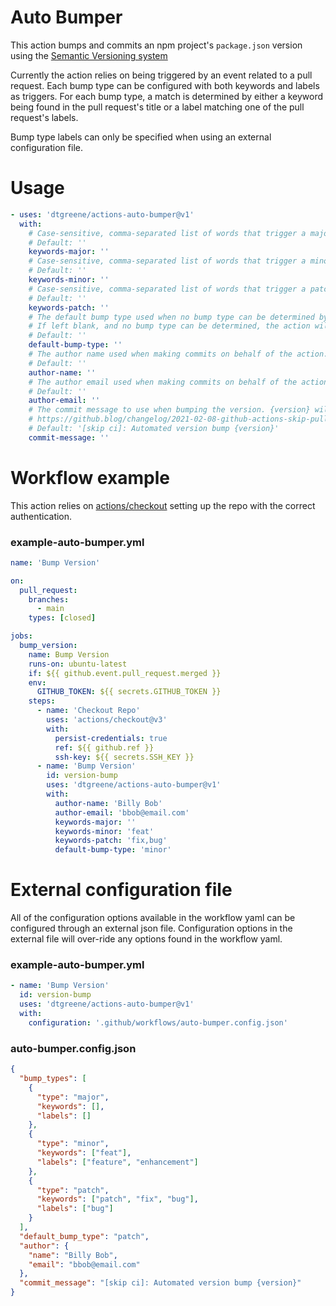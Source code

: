 # Auto Bumper

This action bumps and commits an npm project's `package.json` version using the [Semantic Versioning system](https://semver.org/)

Currently the action relies on being triggered by an event related to a pull request.  Each bump type can be configured with both keywords and labels as triggers.  For each bump type, a match is determined by either a keyword being found in the pull request's title or a label matching one of the pull request's labels.

Bump type labels can only be specified when using an external configuration file.

# Usage

<!-- start usage -->
```yaml
- uses: 'dtgreene/actions-auto-bumper@v1'
  with:
    # Case-sensitive, comma-separated list of words that trigger a major version bump.
    # Default: ''
    keywords-major: ''
    # Case-sensitive, comma-separated list of words that trigger a minor version bump.
    # Default: ''
    keywords-minor: ''
    # Case-sensitive, comma-separated list of words that trigger a patch version bump.
    # Default: ''
    keywords-patch: ''
    # The default bump type used when no bump type can be determined by searching.
    # If left blank, and no bump type can be determined, the action will exit without bumping.
    # Default: ''
    default-bump-type: ''
    # The author name used when making commits on behalf of the action.
    # Default: ''
    author-name: ''
    # The author email used when making commits on behalf of the action.
    # Default: ''
    author-email: ''
    # The commit message to use when bumping the version. {version} will be replaced with the new version.
    # https://github.blog/changelog/2021-02-08-github-actions-skip-pull-request-and-push-workflows-with-skip-ci/
    # Default: '[skip ci]: Automated version bump {version}'
    commit-message: ''
```
<!-- end usage -->

# Workflow example

This action relies on [actions/checkout](https://github.com/actions/checkout/) setting up the repo with the correct authentication.

### example-auto-bumper.yml

<!-- start workflow1 -->
```yaml
name: 'Bump Version'

on:
  pull_request:
    branches: 
      - main
    types: [closed]

jobs:
  bump_version:
    name: Bump Version
    runs-on: ubuntu-latest
    if: ${{ github.event.pull_request.merged }}
    env: 
      GITHUB_TOKEN: ${{ secrets.GITHUB_TOKEN }}
    steps:
      - name: 'Checkout Repo'
        uses: 'actions/checkout@v3'
        with:
          persist-credentials: true
          ref: ${{ github.ref }}
          ssh-key: ${{ secrets.SSH_KEY }}
      - name: 'Bump Version'
        id: version-bump
        uses: 'dtgreene/actions-auto-bumper@v1'
        with:
          author-name: 'Billy Bob'
          author-email: 'bbob@email.com'
          keywords-major: ''
          keywords-minor: 'feat'
          keywords-patch: 'fix,bug'
          default-bump-type: 'minor'
```
<!-- end workflow1 -->

# External configuration file

All of the configuration options available in the workflow yaml can be configured through an external json file.  Configuration options in the external file will over-ride any options found in the workflow yaml.

### example-auto-bumper.yml

<!-- start workflow2 -->
```yaml
- name: 'Bump Version'
  id: version-bump
  uses: 'dtgreene/actions-auto-bumper@v1'
  with:
    configuration: '.github/workflows/auto-bumper.config.json'
```
<!-- end workflow2 -->

### auto-bumper.config.json

<!-- start config -->
```json
{
  "bump_types": [
    {
      "type": "major",
      "keywords": [],
      "labels": []
    },
    {
      "type": "minor",
      "keywords": ["feat"],
      "labels": ["feature", "enhancement"]
    },
    {
      "type": "patch",
      "keywords": ["patch", "fix", "bug"],
      "labels": ["bug"]
    }
  ],
  "default_bump_type": "patch",
  "author": {
    "name": "Billy Bob",
    "email": "bbob@email.com"
  },
  "commit_message": "[skip ci]: Automated version bump {version}"
}
```
<!-- end config -->
